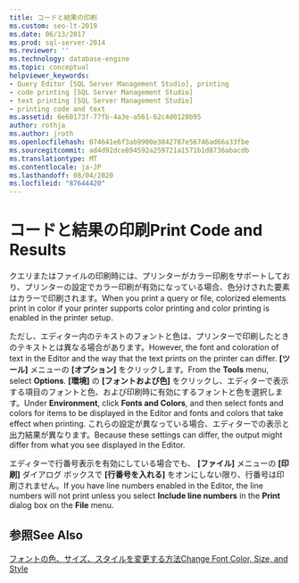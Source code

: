 ```yaml
---
title: コードと結果の印刷
ms.custom: seo-lt-2019
ms.date: 06/13/2017
ms.prod: sql-server-2014
ms.reviewer: ''
ms.technology: database-engine
ms.topic: conceptual
helpviewer_keywords:
- Query Editor [SQL Server Management Studio], printing
- code printing [SQL Server Management Studio]
- text printing [SQL Server Management Studio]
- printing code and text
ms.assetid: 6e60173f-77fb-4a3e-a561-62c4d0128b95
author: rothja
ms.author: jroth
ms.openlocfilehash: 074641e6f3ab9900e3842787e56746ad66a33fbe
ms.sourcegitcommit: ad4d92dce894592a259721a1571b1d8736abacdb
ms.translationtype: MT
ms.contentlocale: ja-JP
ms.lasthandoff: 08/04/2020
ms.locfileid: "87644420"
---
```

# <a name="print-code-and-results"></a><span data-ttu-id="06297-102">コードと結果の印刷</span><span class="sxs-lookup"><span data-stu-id="06297-102">Print Code and Results</span></span>
  <span data-ttu-id="06297-103">クエリまたはファイルの印刷時には、プリンターがカラー印刷をサポートしており、プリンターの設定でカラー印刷が有効になっている場合、色分けされた要素はカラーで印刷されます。</span><span class="sxs-lookup"><span data-stu-id="06297-103">When you print a query or file, colorized elements print in color if your printer supports color printing and color printing is enabled in the printer setup.</span></span>  
  
 <span data-ttu-id="06297-104">ただし、エディター内のテキストのフォントと色は、プリンターで印刷したときのテキストとは異なる場合があります。</span><span class="sxs-lookup"><span data-stu-id="06297-104">However, the font and coloration of text in the Editor and the way that the text prints on the printer can differ.</span></span> <span data-ttu-id="06297-105">**[ツール]** メニューの **[オプション]** をクリックします。</span><span class="sxs-lookup"><span data-stu-id="06297-105">From the **Tools** menu, select **Options**.</span></span> <span data-ttu-id="06297-106">**[環境]** の **[フォントおよび色]** をクリックし、エディターで表示する項目のフォントと色、および印刷時に有効にするフォントと色を選択します。</span><span class="sxs-lookup"><span data-stu-id="06297-106">Under **Environment**, click **Fonts and Colors**, and then select fonts and colors for items to be displayed in the Editor and fonts and colors that take effect when printing.</span></span> <span data-ttu-id="06297-107">これらの設定が異なっている場合、エディターでの表示と出力結果が異なります。</span><span class="sxs-lookup"><span data-stu-id="06297-107">Because these settings can differ, the output might differ from what you see displayed in the Editor.</span></span>  
  
 <span data-ttu-id="06297-108">エディターで行番号表示を有効にしている場合でも、 **[ファイル]** メニューの **[印刷]** ダイアログ ボックスで **[行番号を入れる]** をオンにしない限り、行番号は印刷されません。</span><span class="sxs-lookup"><span data-stu-id="06297-108">If you have line numbers enabled in the Editor, the line numbers will not print unless you select **Include line numbers** in the **Print** dialog box on the **File** menu.</span></span>  
  
## <a name="see-also"></a><span data-ttu-id="06297-109">参照</span><span class="sxs-lookup"><span data-stu-id="06297-109">See Also</span></span>  
 [<span data-ttu-id="06297-110">フォントの色、サイズ、スタイルを変更する方法</span><span class="sxs-lookup"><span data-stu-id="06297-110">Change Font Color, Size, and Style</span></span>](change-font-color-size-and-style.md)  
  
  
